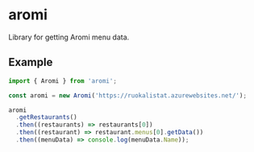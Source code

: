 # aromi

Library for getting Aromi menu data.

## Example

```ts
import { Aromi } from 'aromi';

const aromi = new Aromi('https://ruokalistat.azurewebsites.net/');

aromi
  .getRestaurants()
  .then((restaurants) => restaurants[0])
  .then((restaurant) => restaurant.menus[0].getData())
  .then((menuData) => console.log(menuData.Name));
```
